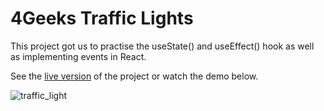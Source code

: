# 4Geeks Traffic Lights

This project got us to practise the useState() and useEffect() hook as well as implementing events in React. 

See the [live version](https://4-geeks-traffic-lights-psvrz95wd-gdwhittaker94.vercel.app/) of the project or watch the demo below. 

![traffic_light](https://github.com/gdwhittaker94/4Geeks_traffic_lights/assets/105855731/3eb70165-d272-4fa0-9d46-880b1e2bbb88)
